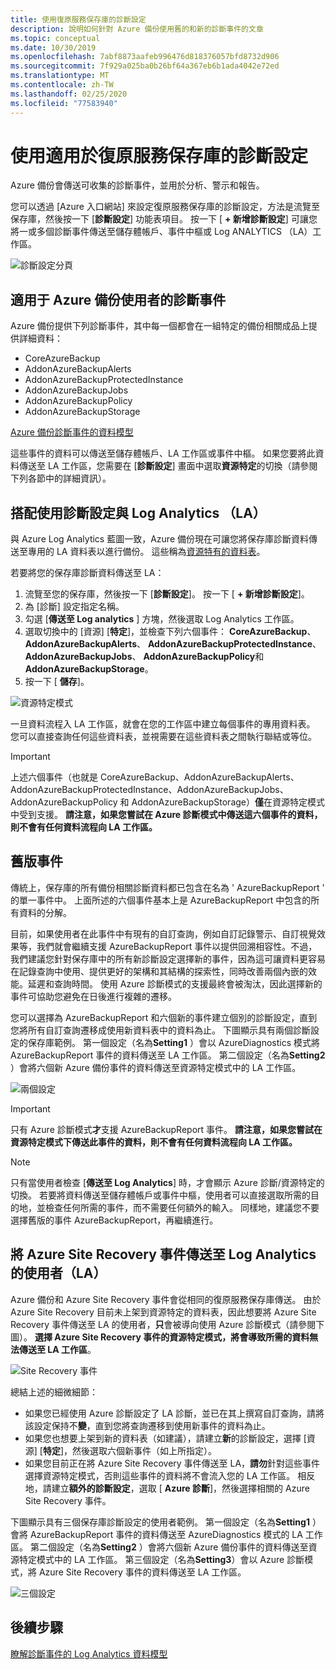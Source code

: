 ```yaml
---
title: 使用復原服務保存庫的診斷設定
description: 說明如何針對 Azure 備份使用舊的和新的診斷事件的文章
ms.topic: conceptual
ms.date: 10/30/2019
ms.openlocfilehash: 7abf8873aafeb996476d818376057bfd8732d906
ms.sourcegitcommit: 7f929a025ba0b26bf64a367eb6b1ada4042e72ed
ms.translationtype: MT
ms.contentlocale: zh-TW
ms.lasthandoff: 02/25/2020
ms.locfileid: "77583940"
---
```

# <a name="using-diagnostics-settings-for-recovery-services-vaults"></a>使用適用於復原服務保存庫的診斷設定

Azure 備份會傳送可收集的診斷事件，並用於分析、警示和報告。 

您可以透過 [Azure 入口網站] 來設定復原服務保存庫的診斷設定，方法是流覽至保存庫，然後按一下 [**診斷設定**] 功能表項目。 按一下 [ **+ 新增診斷設定**] 可讓您將一或多個診斷事件傳送至儲存體帳戶、事件中樞或 Log ANALYTICS （LA）工作區。

![診斷設定分頁](./media/backup-azure-diagnostics-events/diagnostics-settings-blade.png)

## <a name="diagnostics-events-available-for-azure-backup-users"></a>適用于 Azure 備份使用者的診斷事件

Azure 備份提供下列診斷事件，其中每一個都會在一組特定的備份相關成品上提供詳細資料：

* CoreAzureBackup
* AddonAzureBackupAlerts
* AddonAzureBackupProtectedInstance
* AddonAzureBackupJobs
* AddonAzureBackupPolicy
* AddonAzureBackupStorage

[Azure 備份診斷事件的資料模型](https://docs.microsoft.com/azure/backup/backup-azure-reports-data-model)

這些事件的資料可以傳送至儲存體帳戶、LA 工作區或事件中樞。 如果您要將此資料傳送至 LA 工作區，您需要在 [**診斷設定**] 畫面中選取**資源特定**的切換（請參閱下列各節中的詳細資訊）。

## <a name="using-diagnostics-settings-with-log-analytics-la"></a>搭配使用診斷設定與 Log Analytics （LA）

與 Azure Log Analytics 藍圖一致，Azure 備份現在可讓您將保存庫診斷資料傳送至專用的 LA 資料表以進行備份。 這些稱為[資源特有的資料表](https://docs.microsoft.com/azure/azure-monitor/platform/resource-logs-collect-workspace#resource-specific)。

若要將您的保存庫診斷資料傳送至 LA：

1.  流覽至您的保存庫，然後按一下 [**診斷設定**]。 按一下 [ **+ 新增診斷設定**]。
2.  為 [診斷] 設定指定名稱。
3.  勾選 [**傳送至 Log analytics** ] 方塊，然後選取 Log Analytics 工作區。
4.  選取切換中的 [資源] [**特定**]，並檢查下列六個事件： **CoreAzureBackup**、 **AddonAzureBackupAlerts**、 **AddonAzureBackupProtectedInstance**、 **AddonAzureBackupJobs**、 **AddonAzureBackupPolicy**和**AddonAzureBackupStorage**。
5.  按一下 [ **儲存**]。

![資源特定模式](./media/backup-azure-diagnostics-events/resource-specific-blade.png)

一旦資料流程入 LA 工作區，就會在您的工作區中建立每個事件的專用資料表。 您可以直接查詢任何這些資料表，並視需要在這些資料表之間執行聯結或等位。

> [!IMPORTANT]
> 上述六個事件（也就是 CoreAzureBackup、AddonAzureBackupAlerts、AddonAzureBackupProtectedInstance、AddonAzureBackupJobs、AddonAzureBackupPolicy 和 AddonAzureBackupStorage）**僅**在資源特定模式中受到支援。 **請注意，如果您嘗試在 Azure 診斷模式中傳送這六個事件的資料，則不會有任何資料流程向 LA 工作區。**

## <a name="legacy-event"></a>舊版事件

傳統上，保存庫的所有備份相關診斷資料都已包含在名為 ' AzureBackupReport ' 的單一事件中。 上面所述的六個事件基本上是 AzureBackupReport 中包含的所有資料的分解。 

目前，如果使用者在此事件中有現有的自訂查詢，例如自訂記錄警示、自訂視覺效果等，我們就會繼續支援 AzureBackupReport 事件以提供回溯相容性。不過，我們建議您針對保存庫中的所有新診斷設定選擇新的事件，因為這可讓資料更容易在記錄查詢中使用、提供更好的架構和其結構的探索性，同時改善兩個內嵌的效能。延遲和查詢時間。 使用 Azure 診斷模式的支援最終會被淘汰，因此選擇新的事件可協助您避免在日後進行複雜的遷移。

您可以選擇為 AzureBackupReport 和六個新的事件建立個別的診斷設定，直到您將所有自訂查詢遷移成使用新資料表中的資料為止。 下圖顯示具有兩個診斷設定的保存庫範例。 第一個設定（名為**Setting1** ）會以 AzureDiagnostics 模式將 AzureBackupReport 事件的資料傳送至 LA 工作區。 第二個設定（名為**Setting2** ）會將六個新 Azure 備份事件的資料傳送至資源特定模式中的 LA 工作區。

![兩個設定](./media/backup-azure-diagnostics-events/two-settings-example.png)

> [!IMPORTANT]
> 只有 Azure 診斷模式**才**支援 AzureBackupReport 事件。 **請注意，如果您嘗試在資源特定模式下傳送此事件的資料，則不會有任何資料流程向 LA 工作區。**

> [!NOTE]
> 只有當使用者檢查 [**傳送至 Log Analytics**] 時，才會顯示 Azure 診斷/資源特定的切換。 若要將資料傳送至儲存體帳戶或事件中樞，使用者可以直接選取所需的目的地，並檢查任何所需的事件，而不需要任何額外的輸入。 同樣地，建議您不要選擇舊版的事件 AzureBackupReport，再繼續進行。

## <a name="users-sending-azure-site-recovery-events-to-log-analytics-la"></a>將 Azure Site Recovery 事件傳送至 Log Analytics 的使用者（LA）

Azure 備份和 Azure Site Recovery 事件會從相同的復原服務保存庫傳送。 由於 Azure Site Recovery 目前未上架到資源特定的資料表，因此想要將 Azure Site Recovery 事件傳送至 LA 的使用者，**只**會被導向使用 Azure 診斷模式（請參閱下圖）。 **選擇 Azure Site Recovery 事件的資源特定模式，將會導致所需的資料無法傳送至 LA 工作區**。

![Site Recovery 事件](./media/backup-azure-diagnostics-events/site-recovery-settings.png)

總結上述的細微細節：

* 如果您已經使用 Azure 診斷設定了 LA 診斷，並已在其上撰寫自訂查詢，請將該設定保持不**變**，直到您將查詢遷移到使用新事件的資料為止。
* 如果您也想要上架到新的資料表（如建議），請建立**新**的診斷設定，選擇 [資源] [**特定**]，然後選取六個新事件（如上所指定）。
* 如果您目前正在將 Azure Site Recovery 事件傳送至 LA，**請勿**針對這些事件選擇資源特定模式，否則這些事件的資料將不會流入您的 LA 工作區。 相反地，請建立**額外的診斷設定**，選取 [ **Azure 診斷**]，然後選擇相關的 Azure Site Recovery 事件。

下圖顯示具有三個保存庫診斷設定的使用者範例。 第一個設定（名為**Setting1** ）會將 AzureBackupReport 事件的資料傳送至 AzureDiagnostics 模式的 LA 工作區。 第二個設定（名為**Setting2** ）會將六個新 Azure 備份事件的資料傳送至資源特定模式中的 LA 工作區。 第三個設定（名為**Setting3**）會以 Azure 診斷模式，將 Azure Site Recovery 事件的資料傳送至 LA 工作區。

![三個設定](./media/backup-azure-diagnostics-events/three-settings-example.png)

## <a name="next-steps"></a>後續步驟

[瞭解診斷事件的 Log Analytics 資料模型](https://docs.microsoft.com/azure/backup/backup-azure-reports-data-model)
